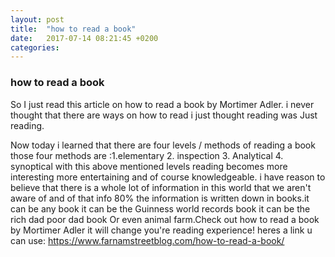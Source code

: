 ```yaml
---
layout: post
title:  "how to read a book"
date:   2017-07-14 08:21:45 +0200
categories: 
---
```


### how to read a book 

So I just read this article on how to read a book by Mortimer Adler.
i never thought that there are ways on how to read i just thought reading was 
Just reading.

Now today i learned that there are four levels / methods of reading a book
those four methods are :1.elementary 
                        2. inspection 
                        3. Analytical 
                        4. synoptical 
with this above mentioned levels reading becomes more interesting more entertaining and of course
knowledgeable. i have reason to believe that there is a whole lot of information in this world 
that we aren't aware of and of that info 80% the information is written down in books.it can be any book
it can be the Guinness world records book it can be the rich dad poor dad book
Or even animal farm.Check out how to read a book by Mortimer Adler it will change you're reading experience!
heres a link u can use: https://www.farnamstreetblog.com/how-to-read-a-book/